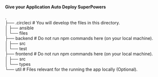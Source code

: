 #### Give your Application Auto Deploy SuperPowers

.  
├── .circleci # You will develop the files in this directory.  
│   ├── ansible  
│   └── files  
├── backend  # Do not run npm commands here (on your local machine).  
│   ├── src  
│   └── test  
├── frontend # Do not run npm commands here (on your local machine).  
│   ├── src  
│   └── types  
└── util     # Files relevant for the running the app locally (Optional).  
